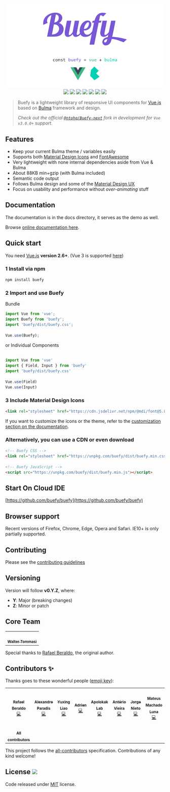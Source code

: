 <p align="center">
    <a href="https://buefy.org">
        <img src="https://raw.githubusercontent.com/buefy/buefy/master/static/img/buefy-banner.png" />
    </a>
    <a href="https://github.com/buefy/buefy/releases"><img src="https://img.shields.io/github/v/release/buefy/buefy?logo=buefy&color=7957d5&labelColor=lightgrey" /></a>
    <a href="https://www.npmjs.com/package/buefy"><img src="https://img.shields.io/npm/v/buefy.svg?logo=npm" /></a>
    <a href="https://www.npmjs.com/package/buefy"><img src="https://img.shields.io/npm/dt/buefy.svg" /></a>
    <a href="https://circleci.com/gh/buefy/buefy"><img src="https://img.shields.io/circleci/project/github/buefy/buefy.svg?style=flat-square" /></a>
    <a href="https://codecov.io/gh/buefy/buefy"><img src="https://img.shields.io/codecov/c/github/buefy/buefy.svg?style=flat-square" /></a>
    <a href="https://discordapp.com/invite/ZkdFJMr"><img src="https://img.shields.io/badge/chat-on%20discord-7289DA.svg?logo=discord" /></a>
    <a href="https://buefy.org"><img src="https://img.shields.io/badge/code_style-buefy-7957d5.svg?style=flat-square" /></a>
</p>

> Buefy is a lightweight library of responsive UI components for [Vue.js](https://vuejs.org/) based on [Bulma](http://bulma.io/) framework and design.
> 
> *Check out the official [`@ntohq/Buefy-next`](https://github.com/ntohq/buefy-next) fork in development for `Vue v3.0.0+` support.*

## Features

* Keep your current Bulma theme / variables easily
* Supports both [Material Design Icons](https://materialdesignicons.com/) and [FontAwesome](http://fontawesome.io/)
* Very lightweight with none internal dependencies aside from Vue & Bulma
* About 88KB min+gzip (with Bulma included)
* Semantic code output
* Follows Bulma design and some of the [Material Design UX](https://material.io/)
* Focus on usability and performance without *over-animating* stuff

## Documentation

The documentation is in the docs directory, it serves as the demo as well.

Browse [online documentation here](https://buefy.org/).

## Quick start

You need [Vue.js](https://vuejs.org/) **version 2.6+**. (Vue 3 is supported [here](https://github.com/ntohq/buefy-next))

### 1 Install via npm

```bash
npm install buefy
```

### 2 Import and use Buefy

Bundle
```javascript
import Vue from 'vue';
import Buefy from 'buefy';
import 'buefy/dist/buefy.css';

Vue.use(Buefy);

```
or Individual Components
```javascript

import Vue from 'vue'
import { Field, Input } from 'buefy'
import 'buefy/dist/buefy.css'

Vue.use(Field)
Vue.use(Input)

```

### 3 Include Material Design Icons

```html
<link rel="stylesheet" href="https://cdn.jsdelivr.net/npm/@mdi/font@5.8.55/css/materialdesignicons.min.css">
```

If you want to customize the icons or the theme, refer to the [customization section on the documentation](https://buefy.org/documentation/customization).

### Alternatively, you can use a CDN or even download

```html
<!-- Buefy CSS -->
<link rel="stylesheet" href="https://unpkg.com/buefy/dist/buefy.min.css">

<!-- Buefy JavaScript -->
<script src="https://unpkg.com/buefy/dist/buefy.min.js"></script>
```

## Start On Cloud IDE

[https://github.com/buefy/buefy](https://github.com/buefy/buefy)

## Browser support

Recent versions of Firefox, Chrome, Edge, Opera and Safari. IE10+ is only partially supported.

## Contributing

Please see the [contributing guidelines](./.github/CONTRIBUTING.md)

## Versioning

Version will follow **v0.Y.Z**, where:

* **Y**: Major (breaking changes)
* **Z**: Minor or patch

## Core Team

<table>
  <tr>
    <td align="center"><a href="https://twitter.com/walter_tommasi"><img src="https://avatars0.githubusercontent.com/u/8029488?v=4" width="80px;" alt=""/><br /><sub><b>Walter Tommasi</b></sub></a><br /></td>
  </tr>
</table>

Special thanks to <a href="http://twitter.com/rafaelpimpa">Rafael Beraldo</a>, the original author.

## Contributors ✨

Thanks goes to these wonderful people ([emoji key](https://allcontributors.org/docs/en/emoji-key)):

<!-- ALL-CONTRIBUTORS-LIST:START - Do not remove or modify this section -->
<!-- prettier-ignore-start -->
<!-- markdownlint-disable -->
<table>
  <tr>
    <td align="center"><a href="http://twitter.com/rafaelpimpa"><img src="https://avatars2.githubusercontent.com/u/18370605?v=4" width="80px;" alt=""/><br /><sub><b>Rafael Beraldo</b></sub></a><br /><a href="https://github.com/buefy/buefy/commits?author=rafaelpimpa" title="Code">💻</a></td>
    <td align="center"><a href="https://edutechno.ca"><img src="https://avatars1.githubusercontent.com/u/12817388?v=4" width="80px;" alt=""/><br /><sub><b>Alexandre Paradis</b></sub></a><br /><a href="https://github.com/buefy/buefy/commits?author=service-paradis" title="Code">💻</a></td>
    <td align="center"><a href="https://github.com/yxngl"><img src="https://avatars0.githubusercontent.com/u/1696853?v=4" width="80px;" alt=""/><br /><sub><b>Yuxing Liao</b></sub></a><br /><a href="https://github.com/buefy/buefy/commits?author=yxngl" title="Code">💻</a></td>
    <td align="center"><a href="https://github.com/adrlen"><img src="https://avatars2.githubusercontent.com/u/1764097?v=4" width="80px;" alt=""/><br /><sub><b>Adrien</b></sub></a><br /><a href="https://github.com/buefy/buefy/commits?author=adrlen" title="Code">💻</a></td>
    <td align="center"><a href="http://paypal.me/apolokak"><img src="https://avatars2.githubusercontent.com/u/30395693?v=4" width="80px;" alt=""/><br /><sub><b>Apolokak Lab</b></sub></a><br /><a href="https://github.com/buefy/buefy/commits?author=apolokaklab" title="Code">💻</a></td>
    <td align="center"><a href="http://owen.com.br"><img src="https://avatars1.githubusercontent.com/u/1490347?v=4" width="80px;" alt=""/><br /><sub><b>Antério Vieira</b></sub></a><br /><a href="https://github.com/buefy/buefy/commits?author=anteriovieira" title="Code">💻</a></td>
    <td align="center"><a href="https://github.com/wanxe"><img src="https://avatars3.githubusercontent.com/u/10264065?v=4" width="80px;" alt=""/><br /><sub><b>Jorge Nieto</b></sub></a><br /><a href="https://github.com/buefy/buefy/commits?author=wanxe" title="Code">💻</a></td>
    <td align="center"><a href="https://github.com/mateuswetah"><img src="https://avatars0.githubusercontent.com/u/1184874?v=4" width="80px;" alt=""/><br /><sub><b>Mateus Machado Luna</b></sub></a><br /><a href="https://github.com/buefy/buefy/commits?author=mateuswetah" title="Code">💻</a></td>
  </tr>
  <tr>
    <td align="center"><a href="https://github.com/buefy/buefy/graphs/contributors"><br /><sub><b>All contributors</b></sub></a><br /></td>
  </tr>
</table>

<!-- markdownlint-enable -->
<!-- prettier-ignore-end -->
<!-- ALL-CONTRIBUTORS-LIST:END -->

This project follows the [all-contributors](https://github.com/all-contributors/all-contributors) specification. Contributions of any kind welcome!

## License <a href="https://github.com/buefy/buefy/blob/master/LICENSE"><img src="https://img.shields.io/npm/l/buefy.svg?logo=github" /></a>

Code released under [MIT](https://github.com/buefy/buefy/blob/master/LICENSE) license.
